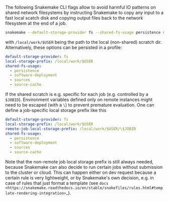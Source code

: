 The following Snakemake CLI flags allow to avoid harmful IO patterns on shared network filesystems by instructing Snakemake
to copy any input to a fast local scatch disk and copying output files back to the network filesystem at the end of a job.

```bash
snakemake --default-storage-provider fs --shared-fs-usage persistence software-deployment sources source-cache --local-storage-prefix /local/work/$USER
```

with `/local/work/$USER` being the path to the local (non-shared) scratch dir.
Alternatively, these options can be persisted in a profile:

```yaml
default-storage-provider: fs
local-storage-prefix: /local/work/$USER
shared-fs-usage:
  - persistence
  - software-deployment
  - sources
  - source-cache
```

If the shared scratch is e.g. specific for each job (e.g. controlled by a ``$JOBID``). Environment variables defined only on remote instances might need to be escaped (with a `\`) to prevent premature evaluation. One can define a job-specific local storage prefix like this

```yaml
default-storage-provider: fs
local-storage-prefix: /local/work/$USER
remote-job-local-storage-prefix: /local/work/$USER/\$JOBID
shared-fs-usage:
  - persistence
  - software-deployment
  - sources
  - source-cache
```

Note that the non-remote job local storage prefix is still always needed, because Snakemake can also decide to run certain jobs without submission to the cluster or cloud.
This can happen either on dev request because a certain rule is very lightweight, or by Snakemake's own decision, e.g. in case of rules that just format a template (see `docs <https://snakemake.readthedocs.io/en/stable/snakefiles/rules.html#template-rendering-integration>`_).